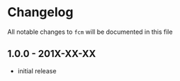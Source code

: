 # Changelog

All notable changes to `fcm` will be documented in this file

## 1.0.0 - 201X-XX-XX

- initial release
